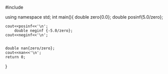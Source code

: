 #include<iostream>

using namespace std;
int main(){
	double zero{0.0};
	double posinf{5.0/zero};
	
	cout<<posinf<<'\n';
		double neginf {-5.0/zero};
	cout<<neginf<<'\n';

	
	double nan{zero/zero};
	cout<<nan<<'\n';
	return 0;
}
